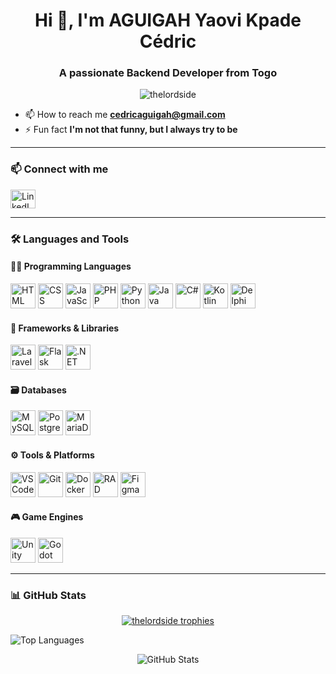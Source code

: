 <h1 align="center">Hi 👋, I'm AGUIGAH Yaovi Kpade Cédric</h1>
<h3 align="center">A passionate Backend Developer from Togo</h3>

<p align="center">
  <img src="https://komarev.com/ghpvc/?username=thelordside&label=Profile%20views&color=0e75b6&style=flat" alt="thelordside" />
</p>


- 📫 How to reach me **cedricaguigah@gmail.com**  
- ⚡ Fun fact **I'm not that funny, but I always try to be**

---

### 📫 Connect with me

<p align="left">
  <a href="[www.linkedin.com/in/cédric-aguigah](https://linkedin.com/in/cédric aguigah)" target="_blank">
    <img align="center" src="https://raw.githubusercontent.com/rahuldkjain/github-profile-readme-generator/master/src/images/icons/Social/linked-in-alt.svg" alt="LinkedIn" height="30" width="40" />
  </a>
</p>

---

### 🛠️ Languages and Tools

#### 👨‍💻 Programming Languages

<p align="left">
  <img src="https://cdn.jsdelivr.net/gh/devicons/devicon/icons/html5/html5-original.svg" width="40" height="40" alt="HTML" />
  <img src="https://cdn.jsdelivr.net/gh/devicons/devicon/icons/css3/css3-original.svg" width="40" height="40" alt="CSS" />
  <img src="https://cdn.jsdelivr.net/gh/devicons/devicon/icons/javascript/javascript-original.svg" width="40" height="40" alt="JavaScript" />
  <img src="https://cdn.jsdelivr.net/gh/devicons/devicon/icons/php/php-original.svg" width="40" height="40" alt="PHP" />
  <img src="https://cdn.jsdelivr.net/gh/devicons/devicon/icons/python/python-original.svg" width="40" height="40" alt="Python" />
  <img src="https://cdn.jsdelivr.net/gh/devicons/devicon/icons/java/java-original.svg" width="40" height="40" alt="Java" />
  <img src="https://cdn.jsdelivr.net/gh/devicons/devicon/icons/csharp/csharp-original.svg" width="40" height="40" alt="C#" />
  <img src="https://cdn.jsdelivr.net/gh/devicons/devicon/icons/kotlin/kotlin-original.svg" width="40" height="40" alt="Kotlin" />
  <img src="https://upload.wikimedia.org/wikipedia/commons/5/5c/Delphi_10_Seattle_Product_Icon.png" width="40" height="40" alt="Delphi" />
</p>

#### 🧰 Frameworks & Libraries

<p align="left">
  <img src="https://cdn.jsdelivr.net/gh/devicons/devicon/icons/laravel/laravel-plain.svg" width="40" height="40" alt="Laravel" />
  <img src="https://cdn.jsdelivr.net/gh/devicons/devicon/icons/flask/flask-original.svg" width="40" height="40" alt="Flask" />
  <img src="https://cdn.jsdelivr.net/gh/devicons/devicon/icons/dot-net/dot-net-original.svg" width="40" height="40" alt=".NET" />
</p>

#### 🗃️ Databases

<p align="left">
  <img src="https://cdn.jsdelivr.net/gh/devicons/devicon/icons/mysql/mysql-original-wordmark.svg" width="40" height="40" alt="MySQL" />
  <img src="https://cdn.jsdelivr.net/gh/devicons/devicon/icons/postgresql/postgresql-original-wordmark.svg" width="40" height="40" alt="PostgreSQL" />
  <img src="https://www.vectorlogo.zone/logos/mariadb/mariadb-icon.svg" width="40" height="40" alt="MariaDB" />
</p>

#### ⚙️ Tools & Platforms

<p align="left">
  <img src="https://cdn.jsdelivr.net/gh/devicons/devicon/icons/vscode/vscode-original.svg" width="40" height="40" alt="VSCode" />
  <img src="https://www.vectorlogo.zone/logos/git-scm/git-scm-icon.svg" width="40" height="40" alt="Git" />
  <img src="https://cdn.jsdelivr.net/gh/devicons/devicon/icons/docker/docker-original-wordmark.svg" width="40" height="40" alt="Docker" />
  <img src="https://upload.wikimedia.org/wikipedia/commons/e/e0/RAD_Studio_Icon.png" width="40" height="40" alt="RAD Studio" />
  <img src="https://cdn.jsdelivr.net/gh/devicons/devicon/icons/figma/figma-original.svg" width="40" height="40" alt="Figma" />
</p>

#### 🎮 Game Engines

<p align="left">
  <img src="https://www.vectorlogo.zone/logos/unity3d/unity3d-icon.svg" width="40" height="40" alt="Unity" />
  <img src="https://upload.wikimedia.org/wikipedia/commons/6/6a/Godot_icon.svg" width="40" height="40" alt="Godot" />
</p>

---

### 📊 GitHub Stats

<p align="center">
  <a href="https://github.com/ryo-ma/github-profile-trophy">
    <img src="https://github-profile-trophy.vercel.app/?username=thelordside&theme=algolia" alt="thelordside trophies" />
  </a>
</p>

<p align="left">
  <img src="https://github-readme-stats.vercel.app/api/top-langs/?username=thelordside&layout=compact&theme=default" alt="Top Languages" />
</p>

<p align="center">
  <img src="https://github-readme-stats.vercel.app/api?username=thelordside&show_icons=true&locale=en&theme=default" alt="GitHub Stats" />
</p>
